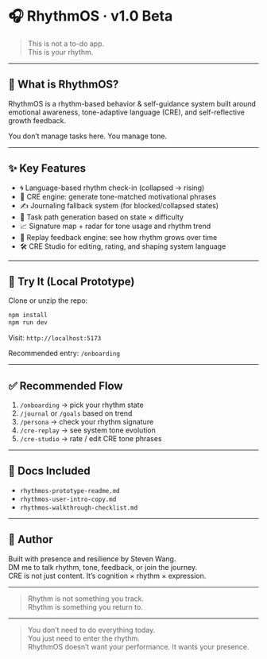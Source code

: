 # 🎧 RhythmOS · v1.0 Beta

> This is not a to-do app.  
> This is your rhythm.

---

## 🌱 What is RhythmOS?

RhythmOS is a rhythm-based behavior & self-guidance system built around emotional awareness, tone-adaptive language (CRE), and self-reflective growth feedback.

You don’t manage tasks here. You manage tone.

---

## ✨ Key Features

- 🌀 Language-based rhythm check-in (collapsed → rising)
- 💬 CRE engine: generate tone-matched motivational phrases
- ✍️ Journaling fallback system (for blocked/collapsed states)
- 🎯 Task path generation based on state × difficulty
- 📈 Signature map + radar for tone usage and rhythm trend
- 🔁 Replay feedback engine: see how rhythm grows over time
- 🛠️ CRE Studio for editing, rating, and shaping system language

---

## 🚀 Try It (Local Prototype)

Clone or unzip the repo:

```bash
npm install
npm run dev
```

Visit: `http://localhost:5173`

Recommended entry: `/onboarding`

---

## ✅ Recommended Flow

1. `/onboarding` → pick your rhythm state
2. `/journal` or `/goals` based on trend
3. `/persona` → check your rhythm signature
4. `/cre-replay` → see system tone evolution
5. `/cre-studio` → rate / edit CRE tone phrases

---

## 📘 Docs Included

- `rhythmos-prototype-readme.md`
- `rhythmos-user-intro-copy.md`
- `rhythmos-walkthrough-checklist.md`

---

## 🙏 Author

Built with presence and resilience by Steven Wang.  
DM me to talk rhythm, tone, feedback, or join the journey.  
CRE is not just content. It’s cognition × rhythm × expression.

---

> Rhythm is not something you track.  
> Rhythm is something you return to.
---

> You don’t need to do everything today.  
> You just need to enter the rhythm.  
> RhythmOS doesn’t want your performance. It wants your presence.

